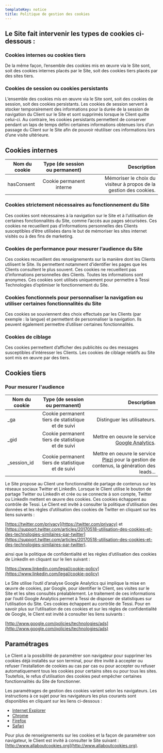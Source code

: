 ```yaml
---
templateKey: notice
title: Politique de gestion des cookies
---
```


## Le Site fait intervenir les types de cookies ci-dessous :

### Cookies internes ou cookies tiers

De la même façon, l’ensemble des cookies mis en œuvre via le Site sont, soit des cookies internes placés par le Site, soit des cookies tiers placés par des sites tiers.

### Cookies de session ou cookies persistants

L’ensemble des cookies mis en œuvre via le Site sont, soit des cookies de session, soit des cookies persistants. Les cookies de session servent à stocker temporairement des informations pour la durée de la session de navigation du Client sur le Site et sont supprimés lorsque le Client quitte celui-ci. Au contraire, les cookies persistants permettent de conserver pendant un laps de temps défini certaines informations obtenues lors d’un passage du Client sur le Site afin de pouvoir réutiliser ces informations lors d’une visite ultérieure.

## Cookies internes

| Nom du cookie | Type (de session ou permanent) |                                                        Description |
| ------------- | :----------------------------: | -----------------------------------------------------------------: |
| hasConsent    |    Cookie permanent interne    | Mémoriser le choix du visiteur à propos de la gestion des cookies. |

### Cookies strictement nécessaires au fonctionnement du Site

Ces cookies sont nécessaires à la navigation sur le Site et à l’utilisation de certaines fonctionnalités du Site, comme l’accès aux pages sécurisées. Ces cookies ne recueillent pas d’informations personnelles des Clients susceptibles d’être utilisées dans le but de mémoriser les sites internet visités ou à des fins de marketing.

### Cookies de performance pour mesurer l’audience du Site

Ces cookies recueillent des renseignements sur la manière dont les Clients utilisent le Site. Ils permettent notamment d’identifier les pages que les Clients consultent le plus souvent. Ces cookies ne recueillent pas d’informations personnelles des Clients. Toutes les informations sont anonymes. Ces cookies sont utilisés uniquement pour permettre à Tessi Technologies d’optimiser le fonctionnement du Site.

### Cookies fonctionnels pour personnaliser la navigation ou utiliser certaines fonctionnalités du Site

Ces cookies se souviennent des choix effectués par les Clients (par exemple : la langue) et permettent de personnaliser la navigation. Ils peuvent également permettre d’utiliser certaines fonctionnalités.

### Cookies de ciblage

Ces cookies permettent d’afficher des publicités ou des messages susceptibles d’intéresser les Clients. Les cookies de ciblage relatifs au Site sont mis en œuvre par des tiers.

## Cookies tiers

### Pour mesurer l'audience

| Nom du cookie |          Type (de session ou permanent)           |                                                                                                       Description |
| ------------- | :-----------------------------------------------: | ----------------------------------------------------------------------------------------------------------------: |
| \_ga          | Cookie permanent tiers de statistique et de suivi |                                                                                      Distinguer les utilisateurs. |
| \_gid         | Cookie permanent tiers de statistique et de suivi |            Mettre en oeuvre le service [Google Analytics](https://marketingplatform.google.com/about/analytics/). |
| \_session_id  | Cookie permanent tiers de statistique et de suivi | Mettre en oeuvre le service [Plezi](https://www.plezi.co) pour la gestion de contenus, la génération des leads... |

Le Site propose au Client une fonctionnalité de partage de contenus sur les réseaux sociaux Twitter et LinkedIn. Lorsque le Client utilise le bouton de partage Twitter ou LinkedIn et crée ou se connecte à son compte, Twitter ou LinkedIn mettent en œuvre des cookies. Ces cookies échappent au contrôle de Tessi. Le Client est invité à consulter la politique d’utilisation des données et les règles d’utilisation des cookies de Twitter en cliquant sur les liens suivants :

[https://twitter.com/privacy](https://twitter.com/privacy) et
[https://support.twitter.com/articles/20170518-utilisation-des-cookies-et-des-technologies-similaires-par-twitter](https://support.twitter.com/articles/20170518-utilisation-des-cookies-et-des-technologies-similaires-par-twitter).

ainsi que la politique de confidentialité et les règles d’utilisation des cookies de LinkedIn en cliquant sur le lien suivant :

[https://www.linkedin.com/legal/cookie-policy](https://www.linkedin.com/legal/cookie-policy)

Le Site utilise l’outil d’analyse Google Analytics qui implique la mise en œuvre de cookies, par Google, pour identifier le Client, ses visites sur le Site et les sites consultés préalablement. Le traitement de ces informations par l’outil Google Analytics permet à Tessi de disposer de statistiques sur l’utilisation du Site. Ces cookies échappent au contrôle de Tessi. Pour en savoir plus sur l’utilisation de ces cookies et sur les règles de confidentialité de Google, le Client est invité à consulter les liens suivants :

[http://www.google.com/policies/technologies/ads](http://www.google.com/policies/technologies/ads)

## Paramétrages

Le Client a la possibilité de paramétrer son navigateur pour supprimer les cookies déjà installés sur son terminal, pour être invité à accepter ou refuser l’installation de cookies au cas par cas ou pour accepter ou refuser automatiquement tous les cookies pour certains sites ou pour tous les sites. Toutefois, le refus d’utilisation des cookies peut empêcher certaines fonctionnalités du Site de fonctionner.

Les paramétrages de gestion des cookies varient selon les navigateurs. Les instructions à ce sujet pour les navigateurs les plus courants sont disponibles en cliquant sur les liens ci-dessous :

- [Internet Explorer](https://support.microsoft.com/help/17442/windows-internet-explorer-delete-manage-cookies)
- [Chrome](https://support.google.com/chrome/answer/95647)
- [Firefox](https://support.mozilla.org/kb/block-websites-storing-cookies-site-data-firefox)
- [Safari](https://support.apple.com/guide/safari/sfri11471/mac)

Pour plus de renseignements sur les cookies et la façon de paramétrer son navigateur, le Client est invité à consulter le Site suivant : [http://www.allaboutcookies.org](http://www.allaboutcookies.org).
